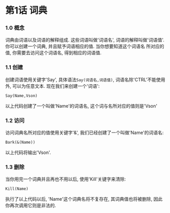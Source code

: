 # 第1话 词典
### 1.0 概念
词典由词语以及词语的解释组成. 这些词语叫做'词语名', 词语的解释叫做'词语值'. 你可以创建一个词典, 并且赋予词语相应的值. 当你想要知道这个词语名
所对应的值, 你需要去访问这个词语名, 得到相应的词语值.

### 1.1 创建
创建词语使用关键字'Say', 具体语法`Say(词语名,词语值)`, 词语名除'CTRL'不能使用外, 可以为任意文本. 现在我们来创建一个'词语':
```
Say(Name,Vson)
```
以上代码创建了一个叫做'Name'的词语名, 这个词与名所对应的值则是'Vson'

### 1.2 访问
访问词典名所对应的值使用关键字'&', 我们已经创建了一个叫做'Name'的词语名:
```
Bark(&(Name))
```
以上代码将输出'Vson'.

### 1.3 删除
当你用完一个词典并且再也不用以后, 使用'Kill'关键字来清除:
```
Kill(Name)
```
执行了以上代码以后, 'Name'这个词典名将不复存在, 其词典值也将被删除, 因此你再次调用它则是非法的.
